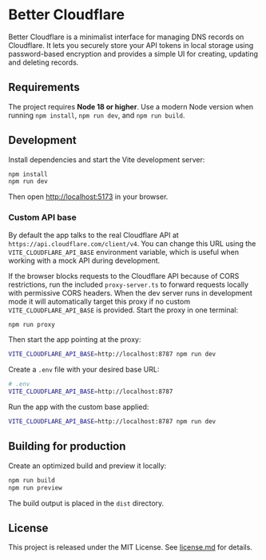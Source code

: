 # Better Cloudflare

Better Cloudflare is a minimalist interface for managing DNS records on Cloudflare. It lets you securely store your API tokens in local storage using password-based encryption and provides a simple UI for creating, updating and deleting records.

## Requirements

The project requires **Node 18 or higher**. Use a modern Node version when running
`npm install`, `npm run dev`, and `npm run build`.


## Development

Install dependencies and start the Vite development server:

```bash
npm install
npm run dev
```

Then open <http://localhost:5173> in your browser.

### Custom API base

By default the app talks to the real Cloudflare API at
`https://api.cloudflare.com/client/v4`. You can change this URL using the
`VITE_CLOUDFLARE_API_BASE` environment variable, which is useful when working
with a mock API during development.

If the browser blocks requests to the Cloudflare API because of CORS
restrictions, run the included `proxy-server.ts` to forward requests
locally with permissive CORS headers. When the dev server runs in
development mode it will automatically target this proxy if no custom
`VITE_CLOUDFLARE_API_BASE` is provided. Start the proxy in one terminal:


```bash
npm run proxy
```

Then start the app pointing at the proxy:

```bash
VITE_CLOUDFLARE_API_BASE=http://localhost:8787 npm run dev
```

Create a `.env` file with your desired base URL:

```bash
# .env
VITE_CLOUDFLARE_API_BASE=http://localhost:8787
```

Run the app with the custom base applied:

```bash
VITE_CLOUDFLARE_API_BASE=http://localhost:8787 npm run dev
```

## Building for production

Create an optimized build and preview it locally:

```bash
npm run build
npm run preview
```

The build output is placed in the `dist` directory.

## License

This project is released under the MIT License. See [license.md](license.md) for details.
